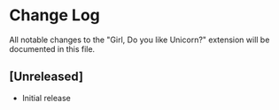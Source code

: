 # Change Log

All notable changes to the "Girl, Do you like Unicorn?" extension will be documented in this file.

## [Unreleased]

- Initial release
